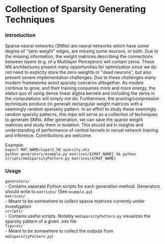 # Collection of Sparsity Generating Techniques 

### Introduction
Sparse neural networks (SNNs) are neural networks which have some degree of "zero-weight" edges, are missing some neurons, or both. Due to the missing information, the weight matrices describing the connections between layers (e.g. of a Multilayer Perceptron) will contain zeros. These NN architectures present many opportunities for optimization since we do not need to explicity store the zero-weights or "dead neurons", but also present severe implementation challenges. Due to these challenges many modern frameworks avoid sparsity concerns alltogether. As models continue to grow, and their training consumes more and more energy, the status quo of using dense linear algbra kernels and including the zeros in the computations will simply not do. Furthermore, the pruning/compression techniques produce (in general) rectangular weight matrices with a seemingly random sparseity pattern. 
In an effort to study these seemingly random sparsity patterns, this repo will serve as a collection of techniques to generate SNNs. After generation, we can save the sparse weight matrices and study them in isolation. This should aid in insights and understanding of performance of central kernels in nerual network training and inference. Contributions are welcome.

Example:\
`export MAT_NAME=layer2_50_sparsity.mtx`\
`python generators/example.py matrices/${MAT_NAME} && python scripts/mm2sparsityPattern.py matrices/${MAT_NAME}`

### Usage
`generators/`\
    - Contains seperate Python scripts for each generation method. Generators should write to `matrices/` (See `example.py`)\
`matrices/` \
    - Meant to be somewhere to collect sparse matrices currently under investigation \
`scripts/` \
    - Contains useful scripts. Notably `mm2sparsityPattern.py` visualizes the sparsity pattern of a given .mtx file\
`figures/`\
    - Meant to be somewhere to collect the outputs from `mm2sparsityPattern.py`\


